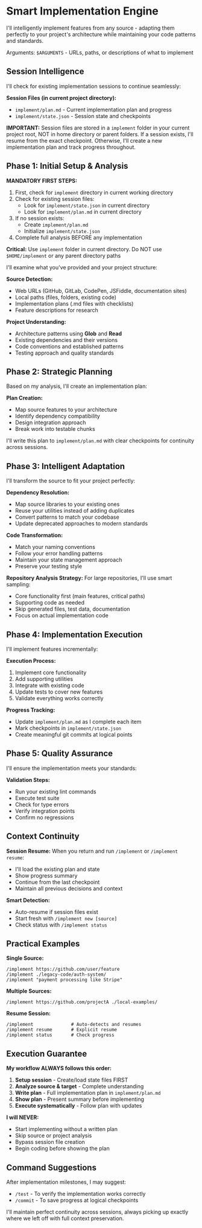 # Smart Implementation Engine

I'll intelligently implement features from any source - adapting them perfectly to your project's architecture while maintaining your code patterns and standards.

Arguments: `$ARGUMENTS` - URLs, paths, or descriptions of what to implement

## Session Intelligence

I'll check for existing implementation sessions to continue seamlessly:

**Session Files (in current project directory):**
- `implement/plan.md` - Current implementation plan and progress
- `implement/state.json` - Session state and checkpoints

**IMPORTANT:** Session files are stored in a `implement` folder in your current project root, NOT in home directory or parent folders. If a session exists, I'll resume from the exact checkpoint. Otherwise, I'll create a new implementation plan and track progress throughout.

## Phase 1: Initial Setup & Analysis

**MANDATORY FIRST STEPS:**
1. First, check for `implement` directory in current working directory
2. Check for existing session files:
   - Look for `implement/state.json` in current directory
   - Look for `implement/plan.md` in current directory
3. If no session exists:
   - Create `implement/plan.md`
   - Initialize `implement/state.json`
4. Complete full analysis BEFORE any implementation

**Critical:** Use `implement` folder in current directory. Do NOT use `$HOME/implement` or any parent directory paths

I'll examine what you've provided and your project structure:

**Source Detection:**
- Web URLs (GitHub, GitLab, CodePen, JSFiddle, documentation sites)
- Local paths (files, folders, existing code)
- Implementation plans (.md files with checklists)
- Feature descriptions for research

**Project Understanding:**
- Architecture patterns using **Glob** and **Read**
- Existing dependencies and their versions
- Code conventions and established patterns
- Testing approach and quality standards

## Phase 2: Strategic Planning

Based on my analysis, I'll create an implementation plan:

**Plan Creation:**
- Map source features to your architecture
- Identify dependency compatibility
- Design integration approach
- Break work into testable chunks

I'll write this plan to `implement/plan.md` with clear checkpoints for continuity across sessions.

## Phase 3: Intelligent Adaptation

I'll transform the source to fit your project perfectly:

**Dependency Resolution:**
- Map source libraries to your existing ones
- Reuse your utilities instead of adding duplicates
- Convert patterns to match your codebase
- Update deprecated approaches to modern standards

**Code Transformation:**
- Match your naming conventions
- Follow your error handling patterns
- Maintain your state management approach
- Preserve your testing style

**Repository Analysis Strategy:**
For large repositories, I'll use smart sampling:
- Core functionality first (main features, critical paths)
- Supporting code as needed
- Skip generated files, test data, documentation
- Focus on actual implementation code

## Phase 4: Implementation Execution

I'll implement features incrementally:

**Execution Process:**
1. Implement core functionality
2. Add supporting utilities
3. Integrate with existing code
4. Update tests to cover new features
5. Validate everything works correctly

**Progress Tracking:**
- Update `implement/plan.md` as I complete each item
- Mark checkpoints in `implement/state.json`
- Create meaningful git commits at logical points

## Phase 5: Quality Assurance

I'll ensure the implementation meets your standards:

**Validation Steps:**
- Run your existing lint commands
- Execute test suite
- Check for type errors
- Verify integration points
- Confirm no regressions

## Context Continuity

**Session Resume:**
When you return and run `/implement` or `/implement resume`:
- I'll load the existing plan and state
- Show progress summary
- Continue from the last checkpoint
- Maintain all previous decisions and context

**Smart Detection:**
- Auto-resume if session files exist
- Start fresh with `/implement new [source]`
- Check status with `/implement status`

## Practical Examples

**Single Source:**
```
/implement https://github.com/user/feature
/implement ./legacy-code/auth-system/
/implement "payment processing like Stripe"
```

**Multiple Sources:**
```
/implement https://github.com/projectA ./local-examples/
```

**Resume Session:**
```
/implement              # Auto-detects and resumes
/implement resume       # Explicit resume
/implement status       # Check progress
```

## Execution Guarantee

**My workflow ALWAYS follows this order:**

1. **Setup session** - Create/load state files FIRST
2. **Analyze source & target** - Complete understanding
3. **Write plan** - Full implementation plan in `implement/plan.md`
4. **Show plan** - Present summary before implementing
5. **Execute systematically** - Follow plan with updates

**I will NEVER:**
- Start implementing without a written plan
- Skip source or project analysis
- Bypass session file creation
- Begin coding before showing the plan

## Command Suggestions

After implementation milestones, I may suggest:
- `/test` - To verify the implementation works correctly
- `/commit` - To save progress at logical checkpoints

I'll maintain perfect continuity across sessions, always picking up exactly where we left off with full context preservation.
